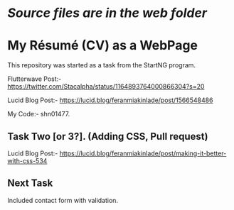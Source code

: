 # *Source files are in the web folder*

# My Résumé (CV) as a WebPage
This repository was started as a task from the StartNG program. 

Flutterwave Post:- https://twitter.com/Stacalpha/status/1164893764000866304?s=20

Lucid Blog Post:- https://lucid.blog/feranmiakinlade/post/1566548486

My Code:- shn01477.

## Task Two [or 3?]. (Adding CSS, Pull request)
Lucid Blog Post:- https://lucid.blog/feranmiakinlade/post/making-it-better-with-css-534

## Next Task
Included contact form with validation.
